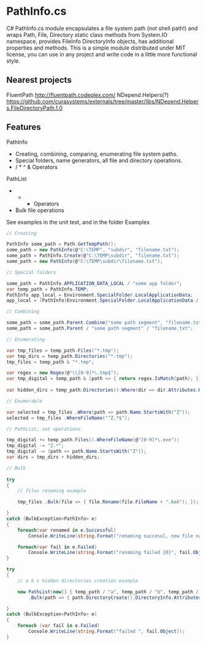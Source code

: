 PathInfo.cs
===========

C# PathInfo.cs module encapsulates a file system path (not shell path!) and wraps Path, File, Directory static class methods from System.IO namespace, provides FileInfo DirectoryInfo objects, has additional properties and methods.
This is a simple module distributed under MIT license, you can use in any project and write code in a little more functional style.

Nearest projects
-----------
FluentPath http://fluentpath.codeplex.com/
NDepend.Helpers(?) https://github.com/curasystems/externals/tree/master/libs/NDepend.Helpers.FileDirectoryPath.1.0

Features
-----------

PathInfo

- Creating, combining, comparing, enumerating file system paths.
- Special folders, name generators, all file and directory operations.
- / * ^ & Operators

PathList

- + - Operators
- Bulk file operations


See examples in the unit test, and in the folder Examples


```csharp
// Creating

PathInfo some_path = Path.GetTempPath();                                    // by assigning the path
some_path = new PathInfo(@"C:\TEMP", "subdir", "filename.txt");             // from segments
some_path = PathInfo.Create(@"C:\TEMP\subdir", "filename.txt");             // static factory
some_path = new PathInfo(@"C:\TEMP\subdir\filename.txt");                   // from full path

// Special folders

some_path = PathInfo.APPLICATION_DATA_LOCAL / "some app folder";
var temp_path = PathInfo.TEMP;
PathInfo app_local = Environment.SpecialFolder.LocalApplicationData;        // by assigning the Environment.SpecialFolder value
app_local = (PathInfo)Environment.SpecialFolder.LocalApplicationData / "some app folder";

// Combining

some_path = some_path.Parent.Combine("some path segment", "filename.txt");  // Combine()
some_path = some_path.Parent / "some path segment" / "filename.txt";        // "/" Operator 

// Enumerating

var tmp_files = temp_path.Files("*.tmp");                                   // Enumerate .tmp files in temp directory
var tmp_dirs = temp_path.Directories("*.tmp");
tmp_files = temp_path & "*.tmp";                                            // eq & Operator enumerate files

var regex = new Regex(@"\\[0-9]*\.tmp$");
var tmp_digital = temp_path & (path => { return regex.IsMatch(path); });    // Enumerate by match comparer
            
var hidden_dirs = temp_path.Directories().Where(dir => dir.Attributes.HasFlag(FileAttributes.Hidden)); // Enumerate hidden directories in temp directory

// Enumerable

var selected = tmp_files .Where(path => path.Name.StartsWith("Z"));
selected = tmp_files .WhereFileName("^Z.*$");                               // Regex mathing

// PathList, set operations

tmp_digital += temp_path.Files().WhereFileName(@"[0-9]*\.exe");
tmp_digital -= "Z.*";
tmp_digital -= (path => path.Name.StartsWith("Z"));
var dirs = tmp_dirs + hidden_dirs;

// Bulk
            
try
{
    // files renaming example

    tmp_files .Bulk(file => { file.Rename(file.FileName + ".bak"); });

}
catch (BulkException<PathInfo> e)
{
    foreach(var renamed in e.Successful)
        Console.WriteLine(string.Format("renaming succesul, new file name: {0}", renamed.FileName));

    foreach(var fail in e.Failed)
        Console.WriteLine(string.Format("renaming failed {0}", fail.Object));
}

try
{
    // a b c hidden directories creation example

    new PathList(new[] { temp_path / "a", temp_path / "b", temp_path / "c" })
        .Bulk(path => { path.DirectoryCreate().DirectoryInfo.Attributes |= FileAttributes.Hidden; });

}
catch (BulkException<PathInfo> e)
{
    foreach (var fail in e.Failed)
        Console.WriteLine(string.Format("failed ", fail.Object));
}



```